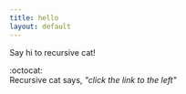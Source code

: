 ```yaml
---
title: hello
layout: default
---
```


Say hi to recursive cat!

:octocat:  
Recursive cat says, *"click the link to the left"*

